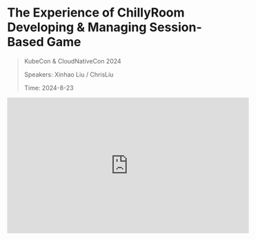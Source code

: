 # The Experience of ChillyRoom Developing & Managing Session-Based Game

> KubeCon & CloudNativeCon 2024
>
> Speakers: Xinhao Liu / ChrisLiu
>
> Time: 2024-8-23

<iframe width="560" height="315" src="https://www.youtube.com/embed/D3TjlnRJMKI?si=31jBpGIKRDIvf-KZ" title="YouTube video player" frameborder="0" allow="accelerometer; autoplay; clipboard-write; encrypted-media; gyroscope; picture-in-picture; web-share" referrerpolicy="strict-origin-when-cross-origin" allowfullscreen></iframe>